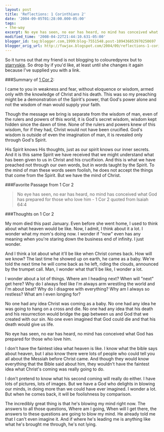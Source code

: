 ```yaml
---
layout: post
title: 'Reflections: 1 Corinthians 2'
date: '2004-09-05T01:28:00.000-05:00'
tags:
- the-way
excerpt: No eye has seen, no ear has heard, no mind has conceived what God has prepared for those who love him.
modified_time: '2008-04-22T21:44:10.631-05:00'
blogger_id: tag:blogger.com,1999:blog-7551548.post-109436853970250697
blogger_orig_url: http://fuwjax.blogspot.com/2004/09/reflections-1-corinthians-2.html
---
```


So it turns out that my friend is not blogging to colouredpyrex but to [starryskie](http://starryskie.blogspot.com).  So drop by if you'd like, at least until she changes it again because I've supplied you with a link.

###Summary of [1 Cor 2](http://biblegateway.com/cgi-bin/bible?language=english&passage=1+cor+2&version=NIV):

I came to you in weakness and fear, without eloquence or wisdom, armed only with the knowledge of Christ and his death.  This was so my preaching might be a demonstration of the Spirit's power, that God's power alone and not the wisdom of man would supply your faith.

Though the message we bring is separate from the wisdom of man, even of the rulers and powers of this world, it is God's secret wisdom, wisdom kept hidden since the dawn of time.  None of the rulers and powers knew of this wisdom, for if they had, Christ would not have been crucified.  God's wisdom is outside of even the imagination of man, it is revealed only through God's Spirit.

His Spirit knows His thoughts, just as our spirit knows our inner secrets.  And it is this same Spirit we have received that we might understand what has been given to us in Christ and his crucifixion.  And this is what we have preached not through our own words, but in words taught by the Spirit.  To the mind of man these words seem foolish, he does not accept the things that come from the Spirit.  But we have the mind of Christ.

###Favorite Passage from 1 Cor 2

> No eye has seen, no ear has heard, no mind has conceived what God has prepared for those who love him - 1 Cor 2 quoted from Isaiah 64:4

###Thoughts on 1 Cor 2

My mom died this past January.  Even before she went home, I used to think about what heaven would be like.  Now, I admit, I think about it a lot.  I wonder what my mom's doing now.  I wonder if "now" even has any meaning when you're staring down the business end of infinity.  I just wonder.

And I think a lot about what it'll be like when Christ comes back.  How will we know?  The last time he showed up on earth, he came as a baby.  We're told the next time he will come back as he left, riding the clouds, announced by the trumpet call.  Man, I wonder what that'll be like, I wonder a lot.

I wonder about a lot of things.  Where am I heading next?  When will "next" get here?  Why do I always feel like I'm always arm wrestling the world and I'm about beat?  Why do I disagree with everything?  Why am I always so restless?  What am I even longing for?

No one had any idea Christ was coming as a baby.  No one had any idea he was going to hang on a cross and die.  No one had any idea that his death and his resurrection would bridge the gap between us and God that we created with our sin.  No one even imagined that God could die and that his death would give us life.

No eye has seen, no ear has heard, no mind has conceived what God has prepared for those who love him.

I don't have the faintest idea what heaven is like.  I know what the bible says about heaven, but I also know there were lots of people who could tell you all about the Messiah before Christ came.  And though they would know everything that the Bible said about him, they wouldn't have the faintest idea what Christ's coming was really going to do.

I don't pretend to know what his second coming will really do either.  I have lots of pictures, lots of images.  But we have a God who delights in blowing our minds, in doing more than we could have ever imagined.  I wonder a lot.  But when he comes back, it will be foolishness by comparison.

The incredibly great thing is that he's blowing my mind right now.  The answers to all those questions, Where am I going, When will I get there, the answers to these questions are going to blow my mind.  He already told me that I can't even imagine it.  And if where he's leading me is anything like what he's brought me through, he's not lying.
